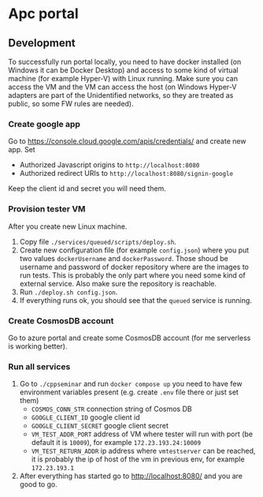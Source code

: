 # Apc portal

## Development

To successfully run portal locally, you need to have docker installed (on Windows it can be Docker Desktop) and access to some kind of virtual machine (for example Hyper-V) with Linux running. Make sure you can access the VM and the VM can access the host (on Windows Hyper-V adapters are part of the Unidentified networks, so they are treated as public, so some FW rules are needed).

### Create google app

Go to <https://console.cloud.google.com/apis/credentials/> and create new app. Set

* Authorized Javascript origins to `http://localhost:8080`
* Authorized redirect URIs to `http://localhost:8080/signin-google`

Keep the client id and secret you will need them.

### Provision tester VM

After you create new Linux machine.

1. Copy file `./services/queued/scripts/deploy.sh`.
2. Create new configuration file (for example `config.json`) where you put two values `dockerUsername` and `dockerPassword`. Those shoud be username and password of docker repository where are the images to run tests. This is probably the only part where you need some kind of external service. Also make sure the repository is reachable.
3. Run `./deploy.sh config.json`.
4. If everything runs ok, you should see that the `queued` service is running.

### Create CosmosDB account 

Go to azure portal and create some CosmosDB account (for me serverless is working better).

### Run all services

1. Go to `./cppseminar` and run `docker compose up` you need to have few environment variables present (e.g. create `.env` file there or just set them)
   * `COSMOS_CONN_STR` connection string of Cosmos DB
   * `GOOGLE_CLIENT_ID` google client id
   * `GOOGLE_CLIENT_SECRET` google client secret
   * `VM_TEST_ADDR_PORT` address of VM where tester will run with port (be default it is `10009`), for example `172.23.193.24:10009`
   * `VM_TEST_RETURN_ADDR` ip address where `vmtestserver` can be reached, it is probably the ip of host of the vm in previous env, for example `172.23.193.1`
2. After everything has started go to <http://localhost:8080/> and you are good to go.

